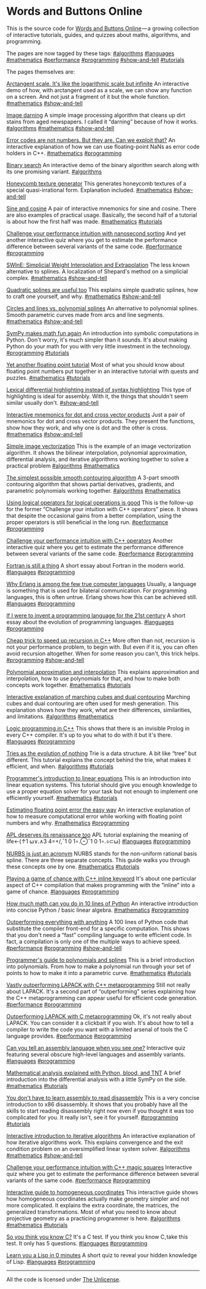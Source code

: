 # Words and Buttons Online
This is the source code for [Words and Buttons Online](https://wordsandbuttons.online/) — a growing collection of&nbsp;interactive tutorials, guides, and quizzes about maths, algorithms, and programming.

The pages are now tagged by these tags: [#algorithms](https://wordsandbuttons.online/algorithms) [#languages](https://wordsandbuttons.online/languages) [#mathematics](https://wordsandbuttons.online/mathematics) [#performance](https://wordsandbuttons.online/performance) [#programming](https://wordsandbuttons.online/programming) [#show-and-tell](https://wordsandbuttons.online/show-and-tell) [#tutorials](https://wordsandbuttons.online/tutorials) 

The pages themselves are:

[Arctangent scale. It's like the logarithmic scale but infinite](https://wordsandbuttons.online/arctangent_scale_its_like_the_logarithmic_scale_but_infinite.html) An interactive demo of how, with arctangent used as a scale, we can show any function on a screen. And not just a fragment of it but the whole function.
[#mathematics](https://wordsandbuttons.online/mathematics) [#show-and-tell](https://wordsandbuttons.online/show-and-tell) 

[Image darning](https://wordsandbuttons.online/image_darning.html) A simple image processing algorithm that cleans up dirt stains from aged newspapers. I called it “darning” because of how it works.
[#algorithms](https://wordsandbuttons.online/algorithms) [#mathematics](https://wordsandbuttons.online/mathematics) [#show-and-tell](https://wordsandbuttons.online/show-and-tell) 

[Error codes are not numbers. But they are. Can we exploit that?](https://wordsandbuttons.online/error_codes_are_not_numbers_but_they_are_can_we_exploit_that.html) An interactive explanation of how we can use floating-point NaNs as error code holders in C++.
[#mathematics](https://wordsandbuttons.online/mathematics) [#programming](https://wordsandbuttons.online/programming) 

[Binary search](https://wordsandbuttons.online/binary_search.html) An interactive demo of the binary algorithm search along with its one promising variant.
[#algorithms](https://wordsandbuttons.online/algorithms) 

[Honeycomb texture generator](https://wordsandbuttons.online/honeycomb_texture_generator.html) This generates honeycomb textures of a special quasi-irrational form. Explanation included.
[#mathematics](https://wordsandbuttons.online/mathematics) [#show-and-tell](https://wordsandbuttons.online/show-and-tell) 

[Sine and cosine](https://wordsandbuttons.online/sine_and_cosine.html) A pair of interactive mnemonics for sine and cosine. There are also examples of practical usage. Basically, the second half of a tutorial is about how the first half was made.
[#mathematics](https://wordsandbuttons.online/mathematics) [#tutorials](https://wordsandbuttons.online/tutorials) 

[Challenge your performance intuition with nanosecond sorting](https://wordsandbuttons.online/challenge_your_performance_intuition_with_nanosecond_sorting.html) And yet another interactive quiz where you get to estimate the performance difference between several variants of the same code.
[#performance](https://wordsandbuttons.online/performance) [#programming](https://wordsandbuttons.online/programming) 

[SWInE: Simplicial Weight Interpolation and Extrapolation](https://wordsandbuttons.online/swine_simplicial_weight_interpolation_and_extrapolation.html) The less known alternative to splines. A localization of Shepard's method on a simplicial complex.
[#mathematics](https://wordsandbuttons.online/mathematics) [#show-and-tell](https://wordsandbuttons.online/show-and-tell) 

[Quadratic splines are useful too](https://wordsandbuttons.online/quadratic_splines_are_useful_too.html) This explains simple quadratic splines, how to craft one yourself, and why.
[#mathematics](https://wordsandbuttons.online/mathematics) [#show-and-tell](https://wordsandbuttons.online/show-and-tell) 

[Circles and lines vs. polynomial splines](https://wordsandbuttons.online/circles_and_lines_vs_polynomial_splines.html) An alternative to polynomial splines. Smooth parametric curves made from arcs and line segments.
[#mathematics](https://wordsandbuttons.online/mathematics) [#show-and-tell](https://wordsandbuttons.online/show-and-tell) 

[SymPy makes math fun again](https://wordsandbuttons.online/sympy_makes_math_fun_again.html) An introduction into symbolic computations in Python. Don't worry, it's much simpler than it sounds. It's about making Python do your math for you with very little investment in the technology.
[#programming](https://wordsandbuttons.online/programming) [#tutorials](https://wordsandbuttons.online/tutorials) 

[Yet another floating point tutorial](https://wordsandbuttons.online/yet_another_floating_point_tutorial.html) Most of what you should know about floating point numbers put together in an interactive tutorial with quests and puzzles.
[#mathematics](https://wordsandbuttons.online/mathematics) [#tutorials](https://wordsandbuttons.online/tutorials) 

[Lexical differential highlighting instead of syntax highlighting](https://wordsandbuttons.online/lexical_differential_highlighting_instead_of_syntax_highlighting.html) This type of highlighting is ideal for assembly. With it, the things that shouldn't seem similar usually don't.
[#show-and-tell](https://wordsandbuttons.online/show-and-tell) 

[Interactive mnemonics for dot and cross vector products](https://wordsandbuttons.online/interactive_mnemonics_for_dot_and_cross_vector_products.html) Just a pair of mnemonics for dot and cross vector products. They present the functions, show how they work, and why one is dot and the other is cross.
[#mathematics](https://wordsandbuttons.online/mathematics) [#show-and-tell](https://wordsandbuttons.online/show-and-tell) 

[Simple image vectorization](https://wordsandbuttons.online/simple_image_vectorization.html) This is the example of an image vectorization algorithm. It shows the bilinear interpolation, polynomial approximation, differential analysis, and iterative algorithms working together to solve a practical problem
[#algorithms](https://wordsandbuttons.online/algorithms) [#mathematics](https://wordsandbuttons.online/mathematics) 

[The simplest possible smooth contouring algorithm](https://wordsandbuttons.online/the_simplest_possible_smooth_contouring_algorithm.html) A 3-part smooth contouring algorithm that shows partial derivatives, gradients, and parametric polynomials working together.
[#algorithms](https://wordsandbuttons.online/algorithms) [#mathematics](https://wordsandbuttons.online/mathematics) 

[Using logical operators for logical operations is good](https://wordsandbuttons.online/using_logical_operators_for_logical_operations_is_good.html) This is the follow-up for the former “Challenge your intuition with C++ operators” piece. It shows that despite the occasional gains from a better compilation, using the proper operators is still beneficial in the long run.
[#performance](https://wordsandbuttons.online/performance) [#programming](https://wordsandbuttons.online/programming) 

[Challenge your performance intuition with C++ operators](https://wordsandbuttons.online/challenge_your_performance_intuition_with_cpp_operators.html) Another interactive quiz where you get to estimate the performance difference between several variants of the same code.
[#performance](https://wordsandbuttons.online/performance) [#programming](https://wordsandbuttons.online/programming) 

[Fortran is still a thing](https://wordsandbuttons.online/fortran_is_still_a_thing.html) A short essay about Fortran in the modern world.
[#languages](https://wordsandbuttons.online/languages) [#programming](https://wordsandbuttons.online/programming) 

[Why Erlang is among the few true computer languages](https://wordsandbuttons.online/why_erlang_is_among_the_few_true_computer_languages.html) Usually, a language is something that is used for bilateral communication. For programming languages, this is often untrue. Erlang shows how this can be achieved still.
[#languages](https://wordsandbuttons.online/languages) [#programming](https://wordsandbuttons.online/programming) 

[If I were to invent a programming language for the 21st century](https://wordsandbuttons.online/if_i_were_to_invent_a_programming_language_for_the_21st_century.html) A short essay about the evolution of programming languages.
[#languages](https://wordsandbuttons.online/languages) [#programming](https://wordsandbuttons.online/programming) 

[Cheap trick to speed up recursion in C++](https://wordsandbuttons.online/cheap_trick_to_speed_up_recursion_in_cpp.html) More often than not, recursion is not your performance problem, to begin with. But even if it is, you can often avoid recursion altogether. When for some reason you can't, this trick helps.
[#programming](https://wordsandbuttons.online/programming) [#show-and-tell](https://wordsandbuttons.online/show-and-tell) 

[Polynomial approximation and interpolation](https://wordsandbuttons.online/polynomial_approximation_and_interpolation.html) This explains approximation and interpolation, how to use polynomials for that, and how to make both concepts work together.
[#mathematics](https://wordsandbuttons.online/mathematics) [#tutorials](https://wordsandbuttons.online/tutorials) 

[Interactive explanation of marching cubes and dual contouring](https://wordsandbuttons.online/interactive_explanation_of_marching_cubes_and_dual_contouring.html) Marching cubes and dual contouring are often used for mesh generation. This explanation shows how they work, what are their differences, similarities, and limitations.
[#algorithms](https://wordsandbuttons.online/algorithms) [#mathematics](https://wordsandbuttons.online/mathematics) 

[Logic programming in C++](https://wordsandbuttons.online/logic_programming_in_cpp.html) This shows that there is an invisible Prolog in every C++ compiler. It's up to you what to do with it but it's there.
[#languages](https://wordsandbuttons.online/languages) [#programming](https://wordsandbuttons.online/programming) 

[Tries as the evolution of nothing](https://wordsandbuttons.online/tries_as_the_evolution_of_nothing.html) Trie is a data structure. A bit like “tree” but different. This tutorial explains the concept behind the trie, what makes it efficient, and when.
[#algorithms](https://wordsandbuttons.online/algorithms) [#tutorials](https://wordsandbuttons.online/tutorials) 

[Programmer's introduction to linear equations](https://wordsandbuttons.online/programmers_introduction_to_linear_equations.html) This is an introduction into linear equation systems. This tutorial should give you enough knowledge to use a proper equation solver for your task but not enough to implement one efficiently yourself.
[#mathematics](https://wordsandbuttons.online/mathematics) [#tutorials](https://wordsandbuttons.online/tutorials) 

[Estimating floating point error the easy way](https://wordsandbuttons.online/estimating_floating_point_error_the_easy_way.html) An interactive explanation of how to measure computational error while working with floating point numbers and why.
[#mathematics](https://wordsandbuttons.online/mathematics) [#programming](https://wordsandbuttons.online/programming) 

[APL deserves its renaissance too](https://wordsandbuttons.online/apl_deserves_its_renaissance_too.html) APL tutorial explaining the meaning of life←{↑1 ⍵∨.∧3 4=+/,¯1 0 1∘.⊖¯1 0 1∘.⌽⊂⍵}
[#languages](https://wordsandbuttons.online/languages) [#programming](https://wordsandbuttons.online/programming) 

[NURBS is just an acronym](https://wordsandbuttons.online/nurbs_is_just_an_acronym.html) NURBS stands for the non-uniform rational basis spline. There are three separate concepts. This guide walks you through these concepts one by one.
[#mathematics](https://wordsandbuttons.online/mathematics) [#tutorials](https://wordsandbuttons.online/tutorials) 

[Playing a game of chance with C++ inline keyword](https://wordsandbuttons.online/playing_a_game_of_chance_with_cpp_inline_keyword.html) It's about one particular aspect of C++ compilation that makes programming with the “inline” into a game of chance.
[#languages](https://wordsandbuttons.online/languages) [#programming](https://wordsandbuttons.online/programming) 

[How much math can you do in 10 lines of Python](https://wordsandbuttons.online/how_much_math_can_you_do_in_10_lines_of_python.html) An interactive introduction into concise Python / basic linear algebra.
[#mathematics](https://wordsandbuttons.online/mathematics) [#programming](https://wordsandbuttons.online/programming) 

[Outperforming everything with anything](https://wordsandbuttons.online/outperforming_everything_with_anything.html) A 100 lines of Python code that substitute the compiler front-end for a specific computation. This shows that you don't need a “fast” compiling language to write efficient code. In fact, a compilation is only one of the multiple ways to achieve speed.
[#performance](https://wordsandbuttons.online/performance) [#programming](https://wordsandbuttons.online/programming) [#show-and-tell](https://wordsandbuttons.online/show-and-tell) 

[Programmer's guide to polynomials and splines](https://wordsandbuttons.online/programmers_guide_to_polynomials_and_splines.html) This is a brief introduction into polynomials. From how to make a polynomial run through your set of points to how to make it into a parametric curve.
[#mathematics](https://wordsandbuttons.online/mathematics) [#tutorials](https://wordsandbuttons.online/tutorials) 

[Vastly outperforming LAPACK with C++ metaprogramming](https://wordsandbuttons.online/vastly_outperforming_lapack_with_cpp_metaprogramming.html) Still not really about LAPACK. It's a second part of “outperforming” series explaining how the C++ metaprogramming can appear useful for efficient code generation.
[#performance](https://wordsandbuttons.online/performance) [#programming](https://wordsandbuttons.online/programming) 

[Outperforming LAPACK with C metaprogramming](https://wordsandbuttons.online/outperforming_lapack_with_c_metaprogramming.html) Ok, it's not really about LAPACK. You can consider it a clickbait if you wish. It's about how to tell a compiler to write the code you want with a limited arsenal of tools the C language provides.
[#performance](https://wordsandbuttons.online/performance) [#programming](https://wordsandbuttons.online/programming) 

[Can you tell an assembly language when you see one?](https://wordsandbuttons.online/can_you_tell_an_assembly_language_when_you_see_one.html) Interactive quiz featuring several obscure high-level languages and assembly variants.
[#languages](https://wordsandbuttons.online/languages) [#programming](https://wordsandbuttons.online/programming) 

[Mathematical analysis explained with Python, blood, and TNT](https://wordsandbuttons.online/mathematical_analysis_explained_with_python_blood_and_tnt.html) A brief introduction into the differential analysis with a little SymPy on the side.
[#mathematics](https://wordsandbuttons.online/mathematics) [#tutorials](https://wordsandbuttons.online/tutorials) 

[You don't have to learn assembly to read disassembly](https://wordsandbuttons.online/you_dont_have_to_learn_assembly_to_read_disassembly.html) This is a very concise introduction to x86 disassembly. It shows that you probably have all the skills to start reading disassembly right now even if you thought it was too complicated for you. It really isn't, see it for yourself.
[#programming](https://wordsandbuttons.online/programming) [#tutorials](https://wordsandbuttons.online/tutorials) 

[Interactive introduction to iterative algorithms](https://wordsandbuttons.online/interactive_introduction_to_iterative_algorithms.html) An interactive explanation of how iterative algorithms work. This explains convergence and the exit condition problem on an oversimplified linear system solver.
[#algorithms](https://wordsandbuttons.online/algorithms) [#mathematics](https://wordsandbuttons.online/mathematics) [#show-and-tell](https://wordsandbuttons.online/show-and-tell) 

[Challenge your performance intuition with C++ magic squares](https://wordsandbuttons.online/challenge_your_performance_intuition_with_cpp_magic_squares.html) Interactive quiz where you get to estimate the performance difference between several variants of the same code.
[#performance](https://wordsandbuttons.online/performance) [#programming](https://wordsandbuttons.online/programming) 

[Interactive guide to homogeneous coordinates](https://wordsandbuttons.online/interactive_guide_to_homogeneous_coordinates.html) This interactive guide shows how homogeneous coordinates actually make geometry simpler and not more complicated. It explains the extra coordinate, the matrices, the generalized transformations. Most of what you need to know about projective geometry as a practicing programmer is here.
[#algorithms](https://wordsandbuttons.online/algorithms) [#mathematics](https://wordsandbuttons.online/mathematics) [#tutorials](https://wordsandbuttons.online/tutorials) 

[So you think you know C?](https://wordsandbuttons.online/so_you_think_you_know_c.html) It's a C test. If you think you know C, take this test. It only has 5 questions.
[#languages](https://wordsandbuttons.online/languages) [#programming](https://wordsandbuttons.online/programming) 

[Learn you a Lisp in 0 minutes](https://wordsandbuttons.online/learn_you_a_lisp_in_0_minutes.html) A short quiz to reveal your hidden knowledge of Lisp.
[#languages](https://wordsandbuttons.online/languages) [#programming](https://wordsandbuttons.online/programming) 

---

All the code is licensed under [The Unlicense](http://unlicense.org/).
